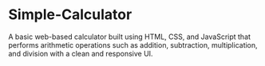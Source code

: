 # Simple-Calculator
A basic web-based calculator built using HTML, CSS, and JavaScript that performs arithmetic operations such as addition, subtraction, multiplication, and division with a clean and responsive UI.
